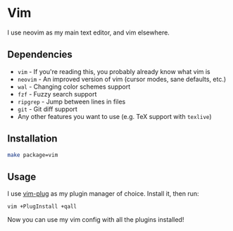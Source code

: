 # Vim

I use neovim as my main text editor, and vim elsewhere.

## Dependencies

- `vim` - If you're reading this, you probably already know what vim is
- `neovim` - An improved version of vim (cursor modes, sane defaults, etc.)
- `wal` - Changing color schemes support
- `fzf` - Fuzzy search support
- `ripgrep` - Jump between lines in files
- `git` - Git diff support
- Any other features you want to use (e.g. TeX support with `texlive`)

## Installation

```sh
make package=vim
```

## Usage

I use [vim-plug][vim-plug] as my plugin manager of choice. Install it, then run:

```
vim +PlugInstall +qall
```

Now you can use my vim config with all the plugins installed!

[vim-plug]: https://github.com/junegunn/vim-plug
